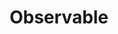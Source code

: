 ---
codehost: https://github.com/https://github.com/observablehq
logohandle: observablehq
sort: observablehq
title: Observable
twitter: https://x.com/observablehq
website: https://observablehq.com/
---